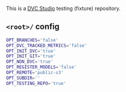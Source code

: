 This is a [DVC Studio](https://studio.iterative.ai) testing (fixture) repository.

## `<root>/` config

```bash
OPT_BRANCHES='false'
OPT_DVC_TRACKED_METRICS='false'
OPT_INIT_DVC='true'
OPT_INIT_GIT='true'
OPT_NON_DVC='true'
OPT_REGISTER_MODELS='false'
OPT_REMOTE='public-s3'
OPT_SUBDIR=''
OPT_TESTING_REPO='true'
```
